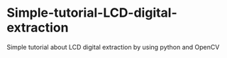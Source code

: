 # Simple-tutorial-LCD-digital-extraction
Simple tutorial about LCD digital extraction by using python and OpenCV

